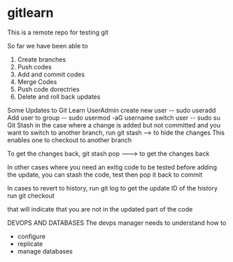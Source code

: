 # gitlearn
This is a remote repo for testing git

So far we have been able to 
1. Create branches
2. Push codes
3. Add and commit codes
4. Merge Codes
5. Push code dorectries
6. Delete and roll back updates

Some Updates to Git Learn
UserAdmin
create new user -- sudo useradd <username>
Add user to group -- sudo usermod -aG <group> username
switch user  -- sudo su <username>
Git Stash
in the case where a change is added but not committed and you want to switch to another branch,
run git stash --> to hide the changes
This enables one to checkout to another branch

To get the changes back, 
git stash pop ---> to get the changes back

In other cases where you need an exitig code to be tested before 
adding the update, you can stash the code, test then pop it back to commit

In cases to revert to history,
run git log to get the update ID of the history
run git checkout <id>

that will indicate that you are not in the updated part of the code
  
DEVOPS AND DATABASES
The devps manager needs to understand how to 
* configure 
* replicate 
* manage databases
